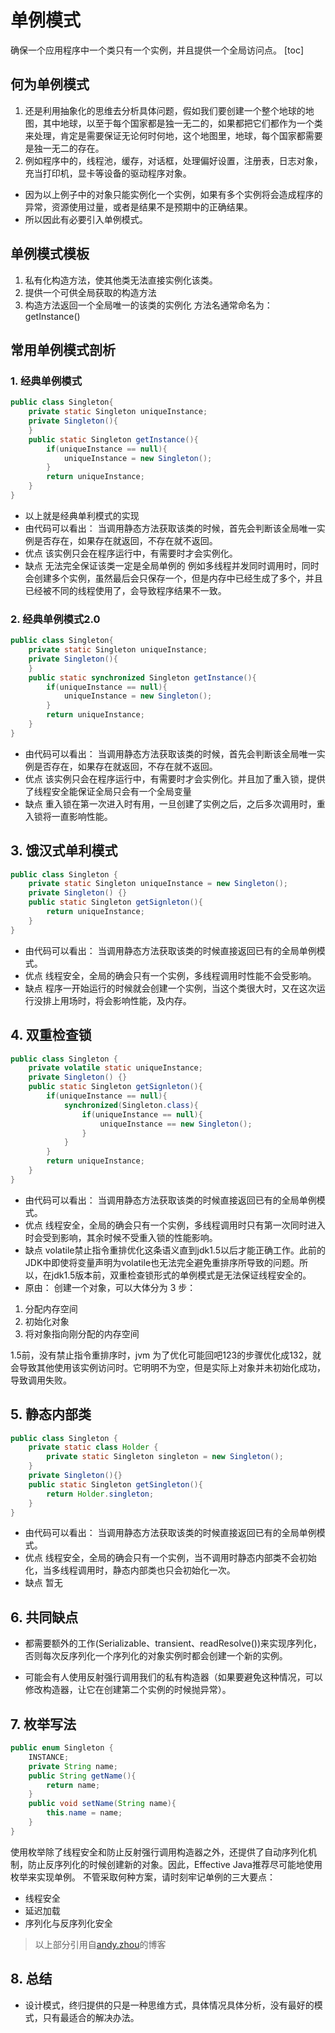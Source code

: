 # 单例模式
确保一个应用程序中一个类只有一个实例，并且提供一个全局访问点。
[toc]

## 何为单例模式
1. 还是利用抽象化的思维去分析具体问题，假如我们要创建一个整个地球的地图，其中地球，以至于每个国家都是独一无二的，如果都把它们都作为一个类来处理，肯定是需要保证无论何时何地，这个地图里，地球，每个国家都需要是独一无二的存在。
2. 例如程序中的，线程池，缓存，对话框，处理偏好设置，注册表，日志对象，充当打印机，显卡等设备的驱动程序对象。
* 因为以上例子中的对象只能实例化一个实例，如果有多个实例将会造成程序的异常，资源使用过量，或者是结果不是预期中的正确结果。
* 所以因此有必要引入单例模式。

## 单例模式模板
1. 私有化构造方法，使其他类无法直接实例化该类。
2. 提供一个可供全局获取的构造方法
3. 构造方法返回一个全局唯一的该类的实例化
方法名通常命名为：getInstance()

## 常用单例模式剖析

### 1. 经典单例模式
```java
public class Singleton{
    private static Singleton uniqueInstance;
    private Singleton(){
    }
    public static Singleton getInstance(){
        if(uniqueInstance == null){
            uniqueInstance = new Singleton();
        }
        return uniqueInstance;
    }
}
```
* 以上就是经典单利模式的实现
* 由代码可以看出：
当调用静态方法获取该类的时候，首先会判断该全局唯一实例是否存在，如果存在就返回，不存在就不返回。
* 优点
该实例只会在程序运行中，有需要时才会实例化。
* 缺点
无法完全保证该类一定是全局单例的
例如多线程并发同时调用时，同时会创建多个实例，虽然最后会只保存一个，但是内存中已经生成了多个，并且已经被不同的线程使用了，会导致程序结果不一致。

### 2. 经典单例模式2.0
```java
public class Singleton{
    private static Singleton uniqueInstance;
    private Singleton(){
    }
    public static synchronized Singleton getInstance(){
        if(uniqueInstance == null){
            uniqueInstance = new Singleton();
        }
        return uniqueInstance;
    }
}
```
* 由代码可以看出：
当调用静态方法获取该类的时候，首先会判断该全局唯一实例是否存在，如果存在就返回，不存在就不返回。
* 优点
该实例只会在程序运行中，有需要时才会实例化。并且加了重入锁，提供了线程安全能保证全局只会有一个全局变量
* 缺点
重入锁在第一次进入时有用，一旦创建了实例之后，之后多次调用时，重入锁将一直影响性能。

## 3. 饿汉式单利模式
```java
public class Singleton {
    private static Singleton uniqueInstance = new Singleton();
    private Singleton() {}
    public static Singleton getSignleton(){
        return uniqueInstance;
    }
}
```
* 由代码可以看出：
当调用静态方法获取该类的时候直接返回已有的全局单例模式。
* 优点
线程安全，全局的确会只有一个实例，多线程调用时性能不会受影响。
* 缺点
程序一开始运行的时候就会创建一个实例，当这个类很大时，又在这次运行没排上用场时，将会影响性能，及内存。

## 4. 双重检查锁
```java
public class Singleton {
    private volatile static uniqueInstance;
    private Singleton() {}
    public static Singleton getSignleton(){
        if(uniqueInstance == null){
            synchronized(Singleton.class){
                if(uniqueInstance == null){
                    uniqueInstance == new Singleton();
                }
            }
        }
        return uniqueInstance;
    }
}
```
* 由代码可以看出：
当调用静态方法获取该类的时候直接返回已有的全局单例模式。
* 优点
线程安全，全局的确会只有一个实例，多线程调用时只有第一次同时进入时会受到影响，其余时候不受重入锁的性能影响。
* 缺点
volatile禁止指令重排优化这条语义直到jdk1.5以后才能正确工作。此前的JDK中即使将变量声明为volatile也无法完全避免重排序所导致的问题。所以，在jdk1.5版本前，双重检查锁形式的单例模式是无法保证线程安全的。
* 原由：
创建一个对象，可以大体分为 3 步：
1. 分配内存空间
2. 初始化对象
3. 将对象指向刚分配的内存空间

1.5前，没有禁止指令重排序时，jvm 为了优化可能回吧123的步骤优化成132，就会导致其他使用该实例访问时。它明明不为空，但是实际上对象并未初始化成功，导致调用失败。

## 5. 静态内部类
```java
public class Singleton {
    private static class Holder {
        private static Singleton singleton = new Singleton();
    }
    private Singleton(){}
    public static Singleton getSingleton(){
        return Holder.singleton;
    }
}
```
* 由代码可以看出：
当调用静态方法获取该类的时候直接返回已有的全局单例模式。
* 优点
线程安全，全局的确会只有一个实例，当不调用时静态内部类不会初始化，当多线程调用时，静态内部类也只会初始化一次。
* 缺点
暂无

## 6. 共同缺点
* 都需要额外的工作(Serializable、transient、readResolve())来实现序列化，否则每次反序列化一个序列化的对象实例时都会创建一个新的实例。

* 可能会有人使用反射强行调用我们的私有构造器（如果要避免这种情况，可以修改构造器，让它在创建第二个实例的时候抛异常）。

## 7. 枚举写法
```java
public enum Singleton {
    INSTANCE;
    private String name;
    public String getName(){
        return name;
    }
    public void setName(String name){
        this.name = name;
    }
}
```
使用枚举除了线程安全和防止反射强行调用构造器之外，还提供了自动序列化机制，防止反序列化的时候创建新的对象。因此，Effective Java推荐尽可能地使用枚举来实现单例。
不管采取何种方案，请时刻牢记单例的三大要点：
* 线程安全
* 延迟加载
* 序列化与反序列化安全
> 以上部分引用自[andy.zhou](https://www.cnblogs.com/andy-zhou/p/5363585.html#_caption_0)的博客

## 8. 总结
* 设计模式，终归提供的只是一种思维方式，具体情况具体分析，没有最好的模式，只有最适合的解决办法。
